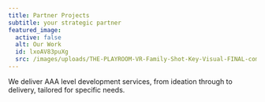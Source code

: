 ```yaml
---
title: Partner Projects
subtitle: your strategic partner
featured_image:
  active: false
  alt: Our Work
  id: lxoAV83puXg
  src: /images/uploads/THE-PLAYROOM-VR-Family-Shot-Key-Visual-FINAL-compressor.jpg
---
```

We deliver AAA level development services, from ideation through to delivery, tailored for specific needs.
